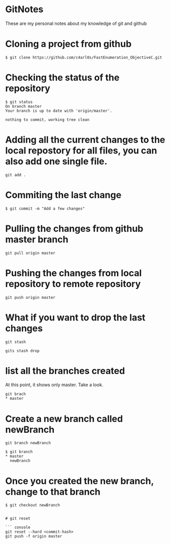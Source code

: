 # GitNotes

These are my personal notes about my knowledge of git and github

# Cloning a project from github

``` console
$ git clone https://github.com/c4arl0s/FastEnumeration_ObjectiveC.git
```
# Checking the status of the repository

``` console
$ git status
On branch master
Your branch is up to date with 'origin/master'.

nothing to commit, working tree clean
```

# Adding all the current changes to the local repostory for all files, you can also add one single file.

``` console
git add .
```

# Commiting the last change

``` console
$ git commit -m "Add a few changes"
```

# Pulling the changes from github master branch

``` console
git pull origin master
```

# Pushing the changes from local repository to remote repository

``` console
git push origin master
```

# What if you want to drop the last changes

``` console
git stash
```

``` console
gits stash drop
```

# list all the branches created

At this point, it shows only master. Take a look.

``` console
git brach
* master
```

# Create a new branch called newBranch

``` console
git branch newBranch
```

``` console
$ git branch
* master
  newBranch
```

# Once you created the new branch, change to that branch

``` console
$ git checkout newBranch


# git reset

``` console
git reset --hard <commit-hash>
git push -f origin master
```
